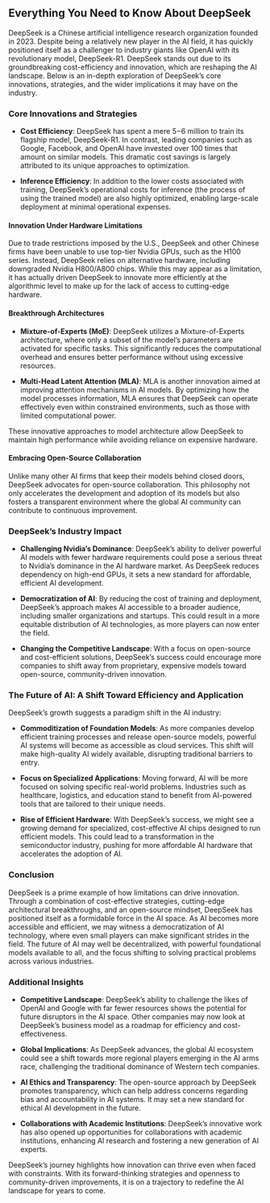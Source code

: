 ## Everything You Need to Know About DeepSeek

DeepSeek is a Chinese artificial intelligence research organization founded in 2023. Despite being a relatively new player in the AI field, it has quickly positioned itself as a challenger to industry giants like OpenAI with its revolutionary model, DeepSeek-R1. DeepSeek stands out due to its groundbreaking cost-efficiency and innovation, which are reshaping the AI landscape. Below is an in-depth exploration of DeepSeek’s core innovations, strategies, and the wider implications it may have on the industry.

### Core Innovations and Strategies

- **Cost Efficiency**: DeepSeek has spent a mere $5-$6 million to train its flagship model, DeepSeek-R1. In contrast, leading companies such as Google, Facebook, and OpenAI have invested over 100 times that amount on similar models. This dramatic cost savings is largely attributed to its unique approaches to optimization.

- **Inference Efficiency**: In addition to the lower costs associated with training, DeepSeek’s operational costs for inference (the process of using the trained model) are also highly optimized, enabling large-scale deployment at minimal operational expenses.

#### Innovation Under Hardware Limitations

Due to trade restrictions imposed by the U.S., DeepSeek and other Chinese firms have been unable to use top-tier Nvidia GPUs, such as the H100 series. Instead, DeepSeek relies on alternative hardware, including downgraded Nvidia H800/A800 chips. While this may appear as a limitation, it has actually driven DeepSeek to innovate more efficiently at the algorithmic level to make up for the lack of access to cutting-edge hardware.

#### Breakthrough Architectures

- **Mixture-of-Experts (MoE)**: DeepSeek utilizes a Mixture-of-Experts architecture, where only a subset of the model’s parameters are activated for specific tasks. This significantly reduces the computational overhead and ensures better performance without using excessive resources.

- **Multi-Head Latent Attention (MLA)**: MLA is another innovation aimed at improving attention mechanisms in AI models. By optimizing how the model processes information, MLA ensures that DeepSeek can operate effectively even within constrained environments, such as those with limited computational power.

These innovative approaches to model architecture allow DeepSeek to maintain high performance while avoiding reliance on expensive hardware.

#### Embracing Open-Source Collaboration

Unlike many other AI firms that keep their models behind closed doors, DeepSeek advocates for open-source collaboration. This philosophy not only accelerates the development and adoption of its models but also fosters a transparent environment where the global AI community can contribute to continuous improvement.

### DeepSeek’s Industry Impact

- **Challenging Nvidia’s Dominance**: DeepSeek’s ability to deliver powerful AI models with fewer hardware requirements could pose a serious threat to Nvidia’s dominance in the AI hardware market. As DeepSeek reduces dependency on high-end GPUs, it sets a new standard for affordable, efficient AI development.

- **Democratization of AI**: By reducing the cost of training and deployment, DeepSeek’s approach makes AI accessible to a broader audience, including smaller organizations and startups. This could result in a more equitable distribution of AI technologies, as more players can now enter the field.

- **Changing the Competitive Landscape**: With a focus on open-source and cost-efficient solutions, DeepSeek’s success could encourage more companies to shift away from proprietary, expensive models toward open-source, community-driven innovation.

### The Future of AI: A Shift Toward Efficiency and Application

DeepSeek’s growth suggests a paradigm shift in the AI industry:

- **Commoditization of Foundation Models**: As more companies develop efficient training processes and release open-source models, powerful AI systems will become as accessible as cloud services. This shift will make high-quality AI widely available, disrupting traditional barriers to entry.

- **Focus on Specialized Applications**: Moving forward, AI will be more focused on solving specific real-world problems. Industries such as healthcare, logistics, and education stand to benefit from AI-powered tools that are tailored to their unique needs.

- **Rise of Efficient Hardware**: With DeepSeek’s success, we might see a growing demand for specialized, cost-effective AI chips designed to run efficient models. This could lead to a transformation in the semiconductor industry, pushing for more affordable AI hardware that accelerates the adoption of AI.

### Conclusion

DeepSeek is a prime example of how limitations can drive innovation. Through a combination of cost-effective strategies, cutting-edge architectural breakthroughs, and an open-source mindset, DeepSeek has positioned itself as a formidable force in the AI space. As AI becomes more accessible and efficient, we may witness a democratization of AI technology, where even small players can make significant strides in the field. The future of AI may well be decentralized, with powerful foundational models available to all, and the focus shifting to solving practical problems across various industries.

### Additional Insights

- **Competitive Landscape**: DeepSeek’s ability to challenge the likes of OpenAI and Google with far fewer resources shows the potential for future disruptors in the AI space. Other companies may now look at DeepSeek’s business model as a roadmap for efficiency and cost-effectiveness.

- **Global Implications**: As DeepSeek advances, the global AI ecosystem could see a shift towards more regional players emerging in the AI arms race, challenging the traditional dominance of Western tech companies.

- **AI Ethics and Transparency**: The open-source approach by DeepSeek promotes transparency, which can help address concerns regarding bias and accountability in AI systems. It may set a new standard for ethical AI development in the future.

- **Collaborations with Academic Institutions**: DeepSeek’s innovative work has also opened up opportunities for collaborations with academic institutions, enhancing AI research and fostering a new generation of AI experts.

DeepSeek’s journey highlights how innovation can thrive even when faced with constraints. With its forward-thinking strategies and openness to community-driven improvements, it is on a trajectory to redefine the AI landscape for years to come.
